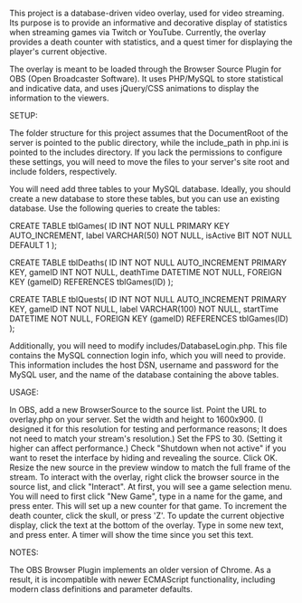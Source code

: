 This project is a database-driven video overlay, used for video streaming. 
Its purpose is to provide an informative and decorative display of statistics when streaming games via Twitch or YouTube.
Currently, the overlay provides a death counter with statistics, and a quest timer for displaying the player's current objective.

The overlay is meant to be loaded through the Browser Source Plugin for OBS (Open Broadcaster Software).
It uses PHP/MySQL to store statistical and indicative data, and uses jQuery/CSS animations to display the information to the viewers.

SETUP:

The folder structure for this project assumes that the DocumentRoot of the server is pointed to the public directory, while the include_path in php.ini is pointed to the includes directory.
If you lack the permissions to configure these settings, you will need to move the files to your server's site root and include folders, respectively.

You will need add three tables to your MySQL database. Ideally, you should create a new database to store these tables, but you can use an existing database.
Use the following queries to create the tables:

CREATE TABLE tblGames(
	ID INT NOT NULL PRIMARY KEY AUTO_INCREMENT,
	label VARCHAR(50) NOT NULL,
	isActive BIT NOT NULL DEFAULT 1
);

CREATE TABLE tblDeaths(
	ID INT NOT NULL AUTO_INCREMENT PRIMARY KEY,
	gameID INT NOT NULL, 
	deathTime DATETIME NOT NULL,
	FOREIGN KEY (gameID) REFERENCES tblGames(ID)
);

CREATE TABLE tblQuests(
	ID INT NOT NULL AUTO_INCREMENT PRIMARY KEY,
	gameID INT NOT NULL, 
	label VARCHAR(100) NOT NULL,
	startTime DATETIME NOT NULL,
	FOREIGN KEY (gameID) REFERENCES tblGames(ID)
);

Additionally, you will need to modify includes/DatabaseLogin.php. This file contains the MySQL connection login info, which you will need to provide.
This information includes the host DSN, username and password for the MySQL user, and the name of the database containing the above tables.

USAGE:

In OBS, add a new BrowserSource to the source list.
	Point the URL to overlay.php on your server.
	Set the width and height to 1600x900. (I designed it for this resolution for testing and performance reasons; It does not need to match your stream's resolution.)
	Set the FPS to 30. (Setting it higher can affect performance.)
	Check "Shutdown when not active" if you want to reset the interface by hiding and revealing the source.
	Click OK.
Resize the new source in the preview window to match the full frame of the stream.
To interact with the overlay, right click the browser source in the source list, and click "Interact".
	At first, you will see a game selection menu. You will need to first click "New Game", type in a name for the game, and press enter. This will set up a new counter for that game.
	To increment the death counter, click the skull, or press 'Z'.
	To update the current objective display, click the text at the bottom of the overlay. Type in some new text, and press enter. A timer will show the time since you set this text.

NOTES:

The OBS Browser Plugin implements an older version of Chrome. As a result, it is incompatible with newer ECMAScript functionality, including modern class definitions and parameter defaults.